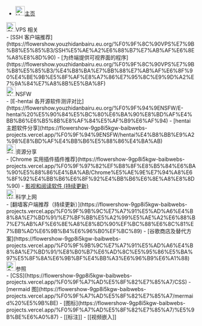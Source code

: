 - <div class="flex items-center"> <img src="https://raw.githubusercontent.com/Tarikul-Islam-Anik/Animated-Fluent-Emojis/master/Emojis/Travel%20and%20places/House.png" alt="House" width="25" height="25" /><a href="https://flowershow.eu.org)">主页</a> </div>
 <div class="flex items-center"> <img src="https://raw.githubusercontent.com/Tarikul-Islam-Anik/Animated-Fluent-Emojis/master/Emojis/Travel%20and%20places/Globe%20with%20Meridians.png" alt="Globe with Meridians" width="25" height="25" />VPS 相关</div>
- [SSH 客户端推荐](https://flowershow.youzhidanbairu.eu.org/%F0%9F%8C%90VPS%E7%9B%B8%E5%85%B3/SSH%E5%AE%A2%E6%88%B7%E7%AB%AF%E6%8E%A8%E8%8D%90)
- [为终端提供可视界面的程序](https://flowershow.youzhidanbairu.eu.org/%F0%9F%8C%90VPS%E7%9B%B8%E5%85%B3/%E4%B8%BA%E7%BB%88%E7%AB%AF%E6%8F%90%E4%BE%9B%E5%8F%AF%E8%A7%86%E7%95%8C%E9%9D%A2%E7%9A%84%E7%A8%8B%E5%BA%8F)
<div class="flex items-center"><img src="https://raw.githubusercontent.com/Tarikul-Islam-Anik/Animated-Fluent-Emojis/master/Emojis/Symbols/No%20One%20Under%20Eighteen.png" alt="No One Under Eighteen" width="25" height="25" />NSFW</div>
- [E-hentai 各开源软件测评对比](https://flowershow.youzhidanbairu.eu.org/%F0%9F%94%9ENSFW/E-hentai%20%E5%90%84%E5%BC%80%E6%BA%90%E8%BD%AF%E4%BB%B6%E6%B5%8B%E8%AF%84%E5%AF%B9%E6%AF%94)
- [hentai 主题软件分享](https://flowershow-9gp8i5kgw-baibwebs-projects.vercel.app/%F0%9F%94%9ENSFW/hentai%E4%B8%BB%E9%A2%98%E8%BD%AF%E4%BB%B6%E5%88%86%E4%BA%AB)
<div class="flex items-center"><img src="https://raw.githubusercontent.com/Tarikul-Islam-Anik/Animated-Fluent-Emojis/master/Emojis/Objects/File%20Folder.png" alt="File Folder" width="25" height="25" />资源分享</div>
- [Chrome 实用插件插件推荐](https://flowershow-9gp8i5kgw-baibwebs-projects.vercel.app/%F0%9F%97%82%EF%B8%8F%E8%B5%84%E6%BA%90%E5%88%86%E4%BA%AB/Chrome%E5%AE%9E%E7%94%A8%E6%8F%92%E4%BB%B6%E6%8F%92%E4%BB%B6%E6%8E%A8%E8%8D%90)
- <a href="https://flowershow-git-main-baibwebs-projects.vercel.app/%F0%9F%97%82%EF%B8%8F%E8%B5%84%E6%BA%90%E5%88%86%E4%BA%AB/%E5%BD%B1%E8%A7%86%E5%92%8C%E9%98%85%E8%AF%BB%E8%BD%AF%E4%BB%B6(%E 6%8 C%81%E 7%BB%AD%E 6%9 B%B 4%E 6%96%B 0)">影视和阅读软件 (持续更新)</a>
<div class="flex items-center"><img src="https://raw.githubusercontent.com/Tarikul-Islam-Anik/Animated-Fluent-Emojis/master/Emojis/Objects/Wireless.png" alt="Wireless" width="25" height="25" />科学上网</div>
- [翻墙客户端推荐（持续更新）](https://flowershow-9gp8i5kgw-baibwebs-projects.vercel.app/%F0%9F%9B%9C%E7%A7%91%E5%AD%A6%E4%B8%8A%E7%BD%91/%E7%BF%BB%E5%A2%99%E5%AE%A2%E6%88%B7%E7%AB%AF%E6%8E%A8%E8%8D%90%EF%BC%88%E6%8C%81%E7%BB%AD%E6%9B%B4%E6%96%B0%EF%BC%89)
- [谷歌商店及替代方案](https://flowershow-9gp8i5kgw-baibwebs-projects.vercel.app/%F0%9F%9B%9C%E7%A7%91%E5%AD%A6%E4%B8%8A%E7%BD%91/%E8%B0%B7%E6%AD%8C%E5%95%86%E5%BA%97%E5%8F%8A%E6%9B%BF%E4%BB%A3%E6%96%B9%E6%A1%88)
<div class="flex items-center"><img src="https://raw.githubusercontent.com/Tarikul-Islam-Anik/Animated-Fluent-Emojis/master/Emojis/Travel%20and%20places/Compass.png" alt="Compass" width="25" height="25" />参照</div>
- [CSS](https://flowershow-9gp8i5kgw-baibwebs-projects.vercel.app/%F0%9F%A7%AD%E5%8F%82%E7%85%A7/CSS)
- [mermaid 图](https://flowershow-9gp8i5kgw-baibwebs-projects.vercel.app/%F0%9F%A7%AD%E5%8F%82%E7%85%A7/mermaid%20%E5%9B%BE)
- [图标](https://flowershow-9gp8i5kgw-baibwebs-projects.vercel.app/%F0%9F%A7%AD%E5%8F%82%E7%85%A7/%E5%9B%BE%E6%A0%87)
- [[标注]]
- [[视频嵌入]]
   


